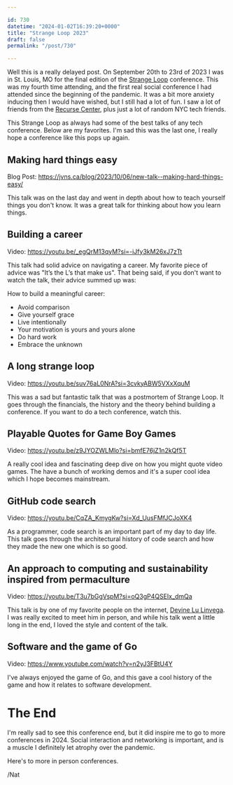 ```yaml
---

id: 730
datetime: "2024-01-02T16:39:20+0000"
title: "Strange Loop 2023"
draft: false
permalink: "/post/730"

---
```


Well this is a really delayed post. On September 20th to 23rd of 2023 I was in St. Louis, MO for the final edition of the [Strange Loop](https://www.thestrangeloop.com/) conference. This was my fourth time attending, and the first real social conference I had attended since the beginning of the pandemic. It was a bit more anxiety inducing then I would have wished, but I still had a lot of fun. I saw a lot of friends from the [Recurse Center](https://www.recurse.com/), plus just a lot of random NYC tech friends.

This Strange Loop as always had some of the best talks of any tech conference. Below are my favorites. I'm sad this was the last one, I really hope a conference like this pops up again.


## Making hard things easy

Blog Post: https://jvns.ca/blog/2023/10/06/new-talk--making-hard-things-easy/

This talk was on the last day and went in depth about how to teach yourself things you don't know. It was a great talk for thinking about how you learn things.

## Building a career

Video: https://youtu.be/_egQrM13qyM?si=-iJfy3kM26xJ7zTt

This talk had solid advice on navigating a career. My favorite piece of advice was "It’s the L’s that make us". That being said, if you don't want to watch the talk, their advice summed up was:

 How to build a meaningful career: 
 - Avoid comparison
 - Give yourself grace
 - Live intentionally
 - Your motivation is yours and yours alone
 - Do hard work
 - Embrace the unknown

## A long strange loop

Video: https://youtu.be/suv76aL0NrA?si=3cvkyABW5VXxXquM

This was a sad but fantastic talk that was a postmortem of Strange Loop. It goes through the financials, the history and the theory behind building a conference. If you want to do a tech conference, watch this.

## Playable Quotes for Game Boy Games

Video: https://youtu.be/z9JYOZWLMlo?si=bmfE76jZ1n2kQf5T

A really cool idea and fascinating deep dive on how you might quote video games. The have a bunch of working demos and it's a super cool idea which I hope becomes mainstream.


## GitHub code search

Video: https://youtu.be/CqZA_KmygKw?si=Xd_UusFMfJCJoXK4

As a programmer, code search is an important part of my day to day life. This talk goes through the architectural history of code search and how they made the new one which is so good.

## An approach to computing and sustainability inspired from permaculture

Video: https://youtu.be/T3u7bGgVspM?si=oQ3gP4QSEIx_dmQa

This talk is by one of my favorite people on the internet, [Devine Lu Linvega](https://wiki.xxiivv.com/site/devine_lu_linvega.html). I was really excited to meet him in person, and while his talk went a little long in the end, I loved the style and content of the talk.

## Software and the game of Go

Video: https://www.youtube.com/watch?v=n2yJ3FBtU4Y

I've always enjoyed the game of Go, and this gave a cool history of the game and how it relates to software development.


# The End

I'm really sad to see this conference end, but it did inspire me to go to more conferences in 2024. Social interaction and networking is important, and is a muscle I definitely let atrophy over the pandemic.

Here's to more in person conferences.

/Nat 